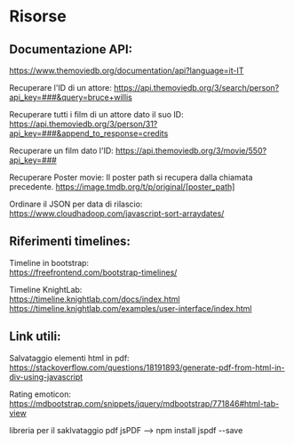 <h1>Risorse</h1>

<h2> Documentazione API:  </h2>

https://www.themoviedb.org/documentation/api?language=it-IT

Recuperare l'ID di un attore:
https://api.themoviedb.org/3/search/person?api_key=###&query=bruce+willis

Recuperare tutti i film di un attore dato il suo ID:
https://api.themoviedb.org/3/person/31?api_key=###&append_to_response=credits

Recuperare un film dato l'ID:
https://api.themoviedb.org/3/movie/550?api_key=###

Recuperare Poster movie:
Il poster path si recupera dalla chiamata precedente.
https://image.tmdb.org/t/p/original/[poster_path]

Ordinare il JSON per data di rilascio:
https://www.cloudhadoop.com/javascript-sort-arraydates/

<h2> Riferimenti timelines:  </h2>

Timeline in bootstrap:  
https://freefrontend.com/bootstrap-timelines/

Timeline KnightLab:  
https://timeline.knightlab.com/docs/index.html  
https://timeline.knightlab.com/examples/user-interface/index.html

<h2> Link utili:  </h2> 

Salvataggio elementi html in pdf:  
https://stackoverflow.com/questions/18191893/generate-pdf-from-html-in-div-using-javascript


Rating emoticon:
https://mdbootstrap.com/snippets/jquery/mdbootstrap/771846#html-tab-view


libreria per il saklvataggio pdf
jsPDF --> npm install jspdf --save
